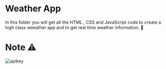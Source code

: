 # Weather App 

In this folder you will get all the HTML , CSS and JavaScript code to create a high class weeather app and to get real time weather information. 📜

# Note ⚠

![apikey](https://github.com/user-attachments/assets/bf44cab1-10bd-4623-80da-a03f69c818de)
